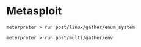 # Metasploit

```
meterpreter > run post/linux/gather/enum_system

meterpreter > run post/multi/gather/env
```